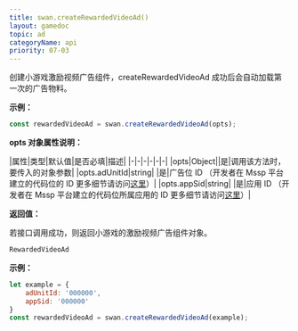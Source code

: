 ```yaml
---
title: swan.createRewardedVideoAd()
layout: gamedoc
topic: ad
categoryName: api
priority: 07-03
---
```



创建小游戏激励视频广告组件，createRewardedVideoAd 成功后会自动加载第一次的广告物料。

**示例：**

```js
const rewardedVideoAd = swan.createRewardedVideoAd(opts);
```
**opts 对象属性说明：**

|属性|类型|默认值|是否必填|描述|
|-|-|-|-|-|-|
|opts|Object||是|调用该方法时，要传入的对象参数|
|opts.adUnitId|string| |是|广告位 ID （开发者在 Mssp 平台建立的代码位的 ID 更多细节请访问[这里](/introduction/flow_open/flow_open/)）|
|opts.appSid|string| |是|应用 ID （开发者在 Mssp 平台建立的代码位所属应用的 ID 更多细节请访问[这里](/introduction/flow_open/flow_open/)）|


**返回值：**

若接口调用成功，则返回小游戏的激励视频广告组件对象。

```js
RewardedVideoAd
```


**示例：**

```js
let example = {
    adUnitId: '000000',
    appSid: '000000'
}
const rewardedVideoAd = swan.createRewardedVideoAd(example);
```